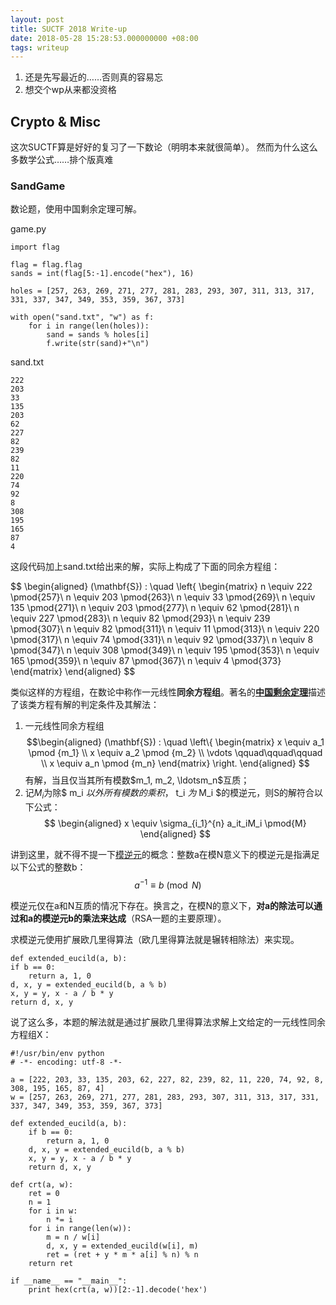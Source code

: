 ```yaml
---
layout: post
title: SUCTF 2018 Write-up
date: 2018-05-28 15:28:53.000000000 +08:00
tags: writeup
---
```


1. 还是先写最近的……否则真的容易忘
2. 想交个wp从来都没资格


## Crypto & Misc
这次SUCTF算是好好的复习了一下数论（明明本来就很简单）。
然而为什么这么多数学公式……排个版真难

### SandGame
数论题，使用中国剩余定理可解。

game.py

    import flag

    flag = flag.flag
    sands = int(flag[5:-1].encode("hex"), 16)

    holes = [257, 263, 269, 271, 277, 281, 283, 293, 307, 311, 313, 317, 331, 337, 347, 349, 353, 359, 367, 373]

    with open("sand.txt", "w") as f:
        for i in range(len(holes)):
            sand = sands % holes[i]
            f.write(str(sand)+"\n")

sand.txt

    222
    203
    33
    135
    203
    62
    227
    82
    239
    82
    11
    220
    74
    92
    8
    308
    195
    165
    87
    4

这段代码加上sand.txt给出来的解，实际上构成了下面的同余方程组：

$$
\begin{aligned}
(\mathbf{S}) : \quad \left{
\begin{matrix}
    n \equiv 222 \pmod{257}\\
    n \equiv 203 \pmod{263}\\
    n \equiv 33 \pmod{269}\\
    n \equiv 135 \pmod{271}\\
    n \equiv 203 \pmod{277}\\
    n \equiv 62 \pmod{281}\\
    n \equiv 227 \pmod{283}\\
    n \equiv 82 \pmod{293}\\
    n \equiv 239 \pmod{307}\\
    n \equiv 82 \pmod{311}\\
    n \equiv 11 \pmod{313}\\
    n \equiv 220 \pmod{317}\\
    n \equiv 74 \pmod{331}\\
    n \equiv 92 \pmod{337}\\
    n \equiv 8 \pmod{347}\\
    n \equiv 308 \pmod{349}\\
    n \equiv 195 \pmod{353}\\
    n \equiv 165 \pmod{359}\\
    n \equiv 87 \pmod{367}\\
    n \equiv 4 \pmod{373}
\end{matrix}
\end{aligned}
$$

类似这样的方程组，在数论中称作一元线性**同余方程组**。著名的[**中国剩余定理**](https://zh.wikipedia.org/wiki/%E4%B8%AD%E5%9B%BD%E5%89%A9%E4%BD%99%E5%AE%9A%E7%90%86)描述了该类方程有解的判定条件及其解法：

1. 一元线性同余方程组
$$\begin{aligned}
(\mathbf{S}) : \quad \left\{ \begin{matrix} x \equiv a_1 \pmod {m_1} \\ x \equiv a_2 \pmod {m_2} \\ \vdots \qquad\qquad\qquad \\ x \equiv a_n \pmod {m_n} \end{matrix} \right.
\end{aligned}
$$
有解，当且仅当其所有模数$m_1, m_2, \ldotsm_n$互质；
2. 记$M_i$为除$ m_i $以外所有模数的乘积，$ t_i $为$ M_i $的模逆元，则S的解符合以下公式：\
$$
\begin{aligned}
x \equiv \sigma_{i_1}^{n} a_it_iM_i \pmod{M}
\end{aligned}
$$

讲到这里，就不得不提一下[模逆元](https://zh.wikipedia.org/wiki/%E6%A8%A1%E5%8F%8D%E5%85%83%E7%B4%A0)的概念：整数a在模N意义下的模逆元是指满足以下公式的整数b：
$$
a^{-1} \equiv b \pmod{N}
$$

模逆元仅在a和N互质的情况下存在。换言之，在模N的意义下，**对a的除法可以通过和a的模逆元b的乘法来达成**（RSA一题的主要原理）。

求模逆元使用扩展欧几里得算法（欧几里得算法就是辗转相除法）来实现。

    def extended_eucild(a, b):
    if b == 0:
        return a, 1, 0
    d, x, y = extended_eucild(b, a % b)
    x, y = y, x - a / b * y
    return d, x, y

说了这么多，本题的解法就是通过扩展欧几里得算法求解上文给定的一元线性同余方程组X：

    #!/usr/bin/env python
    # -*- encoding: utf-8 -*-

    a = [222, 203, 33, 135, 203, 62, 227, 82, 239, 82, 11, 220, 74, 92, 8, 308, 195, 165, 87, 4]
    w = [257, 263, 269, 271, 277, 281, 283, 293, 307, 311, 313, 317, 331, 337, 347, 349, 353, 359, 367, 373]

    def extended_eucild(a, b):
        if b == 0:
            return a, 1, 0
        d, x, y = extended_eucild(b, a % b)
        x, y = y, x - a / b * y
        return d, x, y

    def crt(a, w):
        ret = 0
        n = 1
        for i in w:
            n *= i
        for i in range(len(w)):
            m = n / w[i]
            d, x, y = extended_eucild(w[i], m)
            ret = (ret + y * m * a[i] % n) % n
        return ret
        
    if __name__ == "__main__":
        print hex(crt(a, w))[2:-1].decode('hex')

